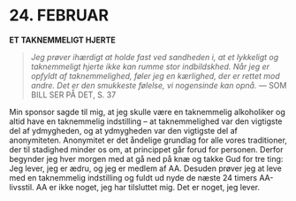# 24. FEBRUAR

**ET TAKNEMMELIGT HJERTE**

> *Jeg prøver ihærdigt at holde fast ved sandheden i, at et lykkeligt og taknemmeligt hjerte ikke kan rumme stor indbildskhed. Når jeg er opfyldt af taknemmelighed, føler jeg en kærlighed, der er rettet mod andre. Det er den smukkeste følelse, vi nogensinde kan opnå.*
> — SOM BILL SER PÅ DET, S. 37

Min sponsor sagde til mig, at jeg skulle være en taknemmelig alkoholiker og altid have en taknemmelig indstilling – at taknemmelighed var den vigtigste del af ydmygheden, og at ydmygheden var den vigtigste del af anonymiteten. Anonymitet er det åndelige grundlag for alle vores traditioner, der til stadighed minder os om, at princippet går forud for personen. Derfor begynder jeg hver morgen med at gå ned på knæ og takke Gud for tre ting: Jeg lever, jeg er ædru, og jeg er medlem af AA. Desuden prøver jeg at leve med en taknemmelig indstilling og fuldt ud nyde de næste 24 timers AA-livsstil. AA er ikke noget, jeg har tilsluttet mig. Det er noget, jeg lever.

